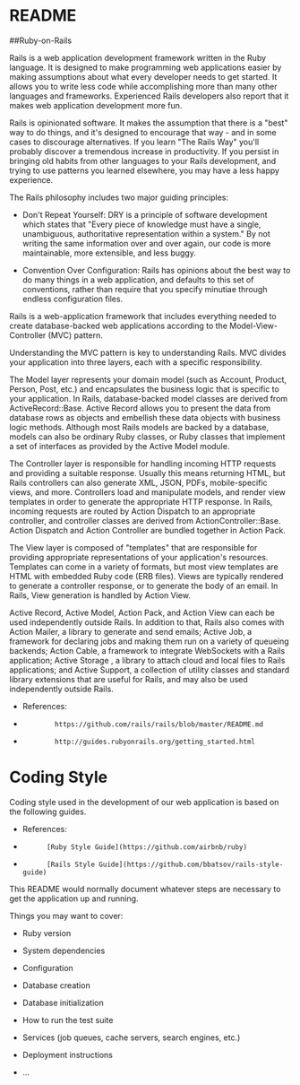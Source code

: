 # README

##Ruby-on-Rails

Rails is a web application development framework written in the Ruby language. It is designed to make programming web applications easier by making assumptions about what every developer needs to get started. It allows you to write less code while accomplishing more than many other languages and frameworks. Experienced Rails developers also report that it makes web application development more fun.

Rails is opinionated software. It makes the assumption that there is a "best" way to do things, and it's designed to encourage that way - and in some cases to discourage alternatives. If you learn "The Rails Way" you'll probably discover a tremendous increase in productivity. If you persist in bringing old habits from other languages to your Rails development, and trying to use patterns you learned elsewhere, you may have a less happy experience.

The Rails philosophy includes two major guiding principles:

* Don't Repeat Yourself: DRY is a principle of software development which states that "Every piece of knowledge must have a single, unambiguous, authoritative representation within a system." By not writing the same information over and over again, our code is more maintainable, more extensible, and less buggy.

* Convention Over Configuration: Rails has opinions about the best way to do many things in a web application, and defaults to this set of conventions, rather than require that you specify minutiae through endless configuration files.


Rails is a web-application framework that includes everything needed to create database-backed web applications according to the Model-View-Controller (MVC) pattern.

Understanding the MVC pattern is key to understanding Rails. MVC divides your application into three layers, each with a specific responsibility.

The Model layer represents your domain model (such as Account, Product, Person, Post, etc.) and encapsulates the business logic that is specific to your application. In Rails, database-backed model classes are derived from ActiveRecord::Base. Active Record allows you to present the data from database rows as objects and embellish these data objects with business logic methods. Although most Rails models are backed by a database, models can also be ordinary Ruby classes, or Ruby classes that implement a set of interfaces as provided by the Active Model module.

The Controller layer is responsible for handling incoming HTTP requests and providing a suitable response. Usually this means returning HTML, but Rails controllers can also generate XML, JSON, PDFs, mobile-specific views, and more. Controllers load and manipulate models, and render view templates in order to generate the appropriate HTTP response. In Rails, incoming requests are routed by Action Dispatch to an appropriate controller, and controller classes are derived from ActionController::Base. Action Dispatch and Action Controller are bundled together in Action Pack. 

The View layer is composed of "templates" that are responsible for providing appropriate representations of your application's resources. Templates can come in a variety of formats, but most view templates are HTML with embedded Ruby code (ERB files). Views are typically rendered to generate a controller response, or to generate the body of an email. In Rails, View generation is handled by Action View. 

Active Record, Active Model, Action Pack, and Action View can each be used independently outside Rails. In addition to that, Rails also comes with Action Mailer, a library to generate and send emails; Active Job, a framework for declaring jobs and making them run on a variety of queueing backends; Action Cable, a framework to integrate WebSockets with a Rails application; Active Storage , a library to attach cloud and local files to Rails applications; and Active Support, a collection of utility classes and standard library extensions that are useful for Rails, and may also be used independently outside Rails.

* References: 
*			  https://github.com/rails/rails/blob/master/README.md
*			  http://guides.rubyonrails.org/getting_started.html

# Coding Style

Coding style used in the development of our web application is based on the following guides.

* References: 
*			[Ruby Style Guide](https://github.com/airbnb/ruby)
*			[Rails Style Guide](https://github.com/bbatsov/rails-style-guide)



This README would normally document whatever steps are necessary to get the
application up and running.

Things you may want to cover:

* Ruby version

* System dependencies

* Configuration

* Database creation

* Database initialization

* How to run the test suite

* Services (job queues, cache servers, search engines, etc.)

* Deployment instructions

* ...
